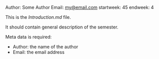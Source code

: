 Author: Some Author
Email: my@email.com
startweek: 45
endweek: 4

This is the *Introduction.md* file.

It should contain general description of the semester.

Meta data is required:

* Author: the name of the author
* Email: the email address

